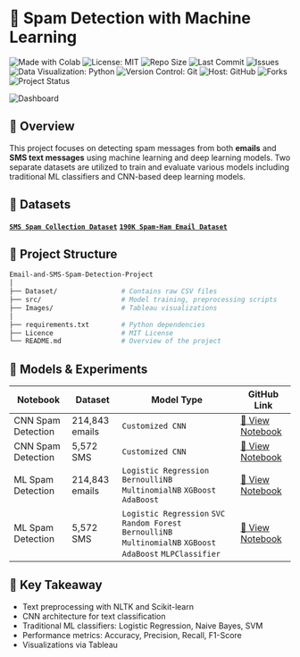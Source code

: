 <h1 align="left">📧 Spam Detection with Machine Learning</h1>

<p align="left">
  <img src="https://img.shields.io/badge/Made%20With-Colab-blue?logo=googlecolab&logoColor=white&label=Made%20With" alt="Made with Colab">
  <img src="https://img.shields.io/badge/License-MIT-green.svg" alt="License: MIT">
  <img src="https://img.shields.io/github/repo-size/ShaikhBorhanUddin/Email-and-SMS-Spam-Detection-Project" alt="Repo Size">
  <img src="https://img.shields.io/github/last-commit/ShaikhBorhanUddin/Email-and-SMS-Spam-Detection-Project" alt="Last Commit">
  <img src="https://img.shields.io/github/issues/ShaikhBorhanUddin/Email-and-SMS-Spam-Detection-Project" alt="Issues">
  <img src="https://img.shields.io/badge/Data%20Visualization-Python-yellow?logo=python" alt="Data Visualization: Python">
  <img src="https://img.shields.io/badge/Version%20Control-Git-orange?logo=git" alt="Version Control: Git">
  <img src="https://img.shields.io/badge/Host-GitHub-black?logo=github" alt="Host: GitHub">
  <img src="https://img.shields.io/github/forks/ShaikhBorhanUddin/Email-and-SMS-Spam-Detection-Project?style=social" alt="Forks">
  <img src="https://img.shields.io/badge/Project-Completed-brightgreen" alt="Project Status">
</p>

![Dashboard](https://github.com/ShaikhBorhanUddin/Spam-Detection-With-Machine-Learning/blob/main/images/title_image_mod.png?raw=true)
## 📌 Overview

This project focuses on detecting spam messages from both **emails** and **SMS text messages** using machine learning and deep learning models. Two separate datasets are utilized to train and evaluate various models including traditional ML classifiers and CNN-based deep learning models.

## 📂 Datasets

**[`SMS Spam Collection Dataset`](https://www.kaggle.com/datasets/uciml/sms-spam-collection-dataset)**
**[`190K Spam-Ham Email Dataset`](https://www.kaggle.com/datasets/meruvulikith/190k-spam-ham-email-dataset-for-classification)**

## 📁 Project Structure

```bash
Email-and-SMS-Spam-Detection-Project
│
├── Dataset/                # Contains raw CSV files
├── src/                    # Model training, preprocessing scripts
├── Images/                 # Tableau visualizations
│
├── requirements.txt        # Python dependencies
├── Licence                 # MIT License
└── README.md               # Overview of the project
```

## 🚀 Models & Experiments

| Notebook | Dataset | Model Type | GitHub Link |
|---------|---------|------------|------|
| CNN Spam Detection | 214,843 emails | `Customized CNN` | [📘 View Notebook](https://github.com/ShaikhBorhanUddin/Email-and-SMS-Spam-Detection-Project/blob/main/CNN_Spam_Detection_Dataset_214843.ipynb) |
| CNN Spam Detection | 5,572 SMS | `Customized CNN` | [📘 View Notebook](https://github.com/ShaikhBorhanUddin/Email-and-SMS-Spam-Detection-Project/blob/main/CNN_Spam_Detection_Dataset_5572.ipynb) |
| ML Spam Detection | 214,843 emails | `Logistic Regression` `BernoulliNB` `MultinomialNB` `XGBoost` `AdaBoost` | [📘 View Notebook](https://github.com/ShaikhBorhanUddin/Email-and-SMS-Spam-Detection-Project/blob/main/ML_Spam_Detection_Dataset_214843.ipynb) |
| ML Spam Detection | 5,572 SMS |  `Logistic Regression` `SVC` `Random Forest` `BernoulliNB` `MultinomialNB` `XGBoost` `AdaBoost` `MLPClassifier` | [📘 View Notebook](https://github.com/ShaikhBorhanUddin/Email-and-SMS-Spam-Detection-Project/blob/main/ML_Spam_Detection_Dataset_5572.ipynb) |

## 🧠 Key Takeaway
- Text preprocessing with NLTK and Scikit-learn
- CNN architecture for text classification
- Traditional ML classifiers: Logistic Regression, Naive Bayes, SVM
- Performance metrics: Accuracy, Precision, Recall, F1-Score
- Visualizations via Tableau

